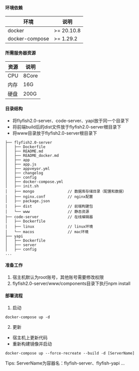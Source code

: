 #### 环境依赖

| 环境  | 说明      |
| ----- | --------- |
| docker  | >= 20.10.8  |
| docker-compose | >= 1.29.2 |

#### 所需服务器资源
| 资源  | 说明  |
| ----- | --------- |
| CPU  | 8Core |
| 内存 | 16G |
| 硬盘 | 200G |

#### 目录结构
- 将flyfish2.0-server、code-server、yapi放于同一个目录下
- 将前端build后的dist文件放于flyfish2.0-server根目录下
- 将www目录放于flyfish2.0-server根目录下
```
├── flyfish2.0-server
│   ├── Dockerfile
│   ├── README.md
│   ├── README_docker.md
│   ├── app
│   ├── app.js
│   ├── appveyor.yml
│   ├── changelog
│   ├── config
│   ├── docker-compose.yml
│   ├── init.sh
│   ├── mongo               // 数据库存储目录（配置和数据）
│   ├── nginx.conf          // nginx配置
│   ├── package.json
│   ├── dist                // 前端构建包
│   └── www                 // 静态资源
├── code-server             // 在线编辑器
│   ├── Dockerfile
│   ├── linux               // linux环境
│   └── macos               // mac环境
├── yapi                    
│   ├── Dockerfile
│   ├── server
│   ├── config
...

```
#### 准备工作
1. 宿主机默认为root账号，其他账号需要修改权限
2. flyfish2.0-server/www/components目录下执行npm install
#### 部署流程

1. 启动
```
docker-compose up -d
```
2. 更新
  - 宿主机上更新代码
  - 重新构建镜像并启动
  ```
  docker-compose up --force-recreate --build -d [ServerName]
  ```
  Tips: ServerName为容器名：flyfish-server、flyfish-yapi ...
